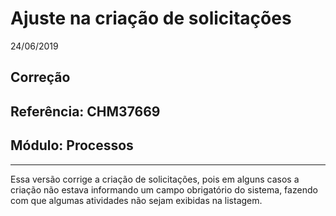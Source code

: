 # Ajuste na criação de solicitações
24/06/2019
## Correção
## Referência: CHM37669
## Módulo: Processos
***

Essa versão corrige a criação de solicitações, pois em alguns casos a criação não estava informando um campo obrigatório do sistema, fazendo com que algumas atividades não sejam exibidas na listagem.
